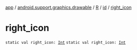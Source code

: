 [app](../../../index.md) / [android.support.graphics.drawable](../../index.md) / [R](../index.md) / [id](index.md) / [right_icon](./right_icon.md)

# right_icon

`static val right_icon: `[`Int`](https://kotlinlang.org/api/latest/jvm/stdlib/kotlin/-int/index.html)
`static val right_icon: `[`Int`](https://kotlinlang.org/api/latest/jvm/stdlib/kotlin/-int/index.html)